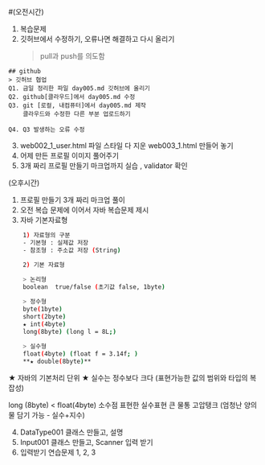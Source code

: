 
#(오전시간)
1. 복습문제
2. 깃허브에서 수정하기, 오류나면 해결하고 다시 올리기
    > pull과 push를 의도함
```
## github
> 깃허브 협업
Q1. 금일 정리한 파일 day005.md 깃허브에 올리기
Q2. github[클라우드]에서 day005.md 수정
Q3. git [로컬, 내컴퓨터]에서 day005.md 제작
    클라우드와 수정한 다른 부분 업로드하기

Q4. Q3 발생하는 오류 수정
```

3. web002_1_user.html 파일 스타일 다 지운 web003_1.html 만들어 놓기
4. 어제 만든 프로필 이미지 풀어주기
5. 3개 짜리 프로필 만들기 마크업까지 실습  , validator 확인

(오후시간)
1. 프로필 만들기 3개 짜리 마크업 풀이
2. 오전 복습 문제에 이어서 자바 복습문제 제시
3. 자바 기본자료형
```bash
    1) 자료형의 구분
    - 기본형 : 실제값 저장
    - 참조형 : 주소값 저장 (String)

    2) 기본 자료형
    
    > 논리형
    boolean  true/false (초기값 false, 1byte)     

    > 정수형 
    byte(1byte)
    short(2byte)  
    ★ int(4byte)
    long(8byte) (long l = 8L;)
    
    > 실수형 
    float(4byte) (float f = 3.14f; )   
    **★ double(8byte)**
```
★ 자바의 기본처리 단위
★ 실수는 정수보다 크다 (표현가능한 값의 범위와 타입의 복잡성)

long (8byte)  < float(4byte) 소수점 표현한 실수표현
큰 물통        고압탱크 (엄청난 양의 물 담기 가능 - 실수+지수)

4. DataType001 클래스 만들고, 설명
5. Input001 클래스 만들고, Scanner 입력 받기
6. 입력받기 연습문제 1, 2, 3